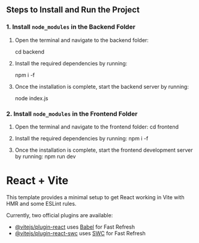 ## Steps to Install and Run the Project

### 1. Install `node_modules` in the Backend Folder
1. Open the terminal and navigate to the backend folder:

   cd backend
   
2. Install the required dependencies by running:
   
   npm i -f

3. Once the installation is complete, start the backend server by running:
   
   node index.js
   
### 2. Install `node_modules` in the Frontend Folder
1. Open the terminal and navigate to the frontend folder:
   cd frontend

2. Install the required dependencies by running:
   npm i -f

3. Once the installation is complete, start the frontend development server by running:
   npm run dev




# React + Vite

This template provides a minimal setup to get React working in Vite with HMR and some ESLint rules.

Currently, two official plugins are available:

- [@vitejs/plugin-react](https://github.com/vitejs/vite-plugin-react/blob/main/packages/plugin-react/README.md) uses [Babel](https://babeljs.io/) for Fast Refresh
- [@vitejs/plugin-react-swc](https://github.com/vitejs/vite-plugin-react-swc) uses [SWC](https://swc.rs/) for Fast Refresh
